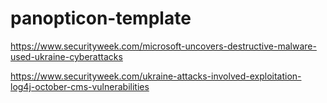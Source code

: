 # panopticon-template

https://www.securityweek.com/microsoft-uncovers-destructive-malware-used-ukraine-cyberattacks

https://www.securityweek.com/ukraine-attacks-involved-exploitation-log4j-october-cms-vulnerabilities
